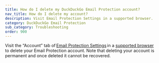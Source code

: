 ```yaml
---
title: How do I delete my DuckDuckGo Email Protection account?
nav_title: How do I delete my account?
description: Visit Email Protection Settings in a supported browser.
category: DuckDuckGo Email Protection
sub_category: Troubleshooting
order: 900
---
```


Visit the “Account” tab of [Email Protection Settings](https://duckduckgo.com/email/settings/account) in a <a href="{{ site.baseurl }}/email-protection/how-do-i-get-duckduckgo-email-protection">supported browser</a> to delete your Email Protection account. Note that deleting your account is permanent and once deleted it cannot be recovered.
